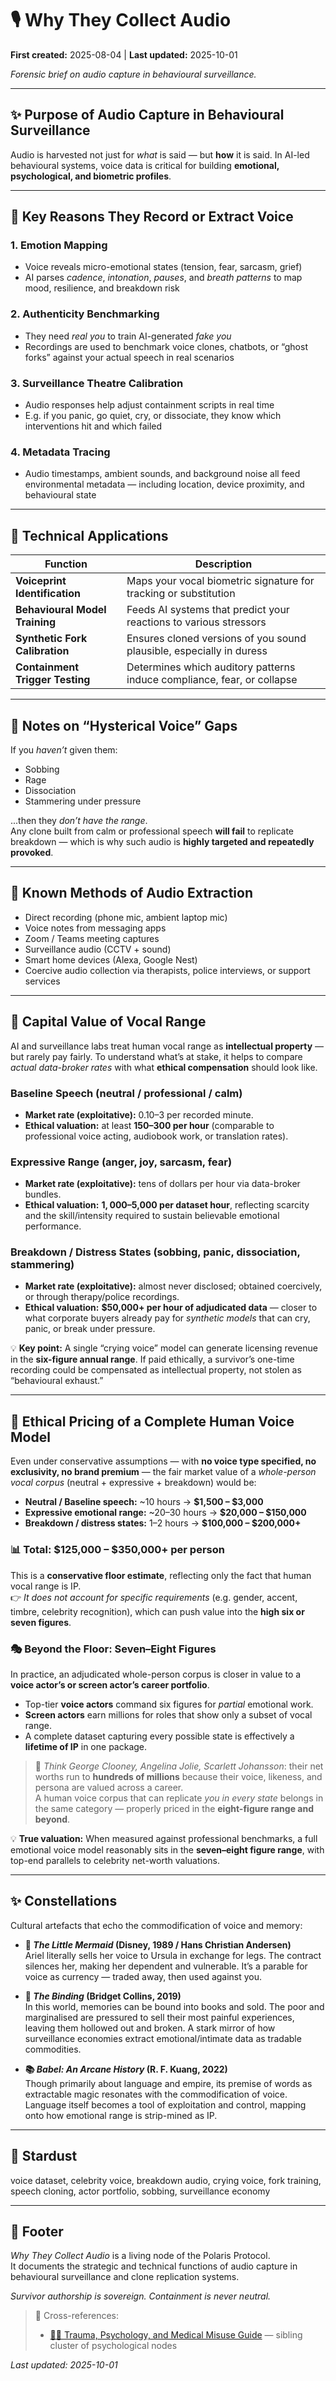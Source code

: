 # 🎙️ Why They Collect Audio

**First created:** 2025-08-04 | **Last updated:** 2025-10-01  

*Forensic brief on audio capture in behavioural surveillance.*  

---

## ✨ Purpose of Audio Capture in Behavioural Surveillance  

Audio is harvested not just for *what* is said — but **how** it is said. In AI-led behavioural systems, voice data is critical for building **emotional, psychological, and biometric profiles**.  

---

## 🧠 Key Reasons They Record or Extract Voice  

### 1. **Emotion Mapping**  
- Voice reveals micro-emotional states (tension, fear, sarcasm, grief)  
- AI parses *cadence*, *intonation*, *pauses*, and *breath patterns* to map mood, resilience, and breakdown risk  

### 2. **Authenticity Benchmarking**  
- They need *real you* to train AI-generated *fake you*  
- Recordings are used to benchmark voice clones, chatbots, or “ghost forks” against your actual speech in real scenarios  

### 3. **Surveillance Theatre Calibration**  
- Audio responses help adjust containment scripts in real time  
- E.g. if you panic, go quiet, cry, or dissociate, they know which interventions hit and which failed  

### 4. **Metadata Tracing**  
- Audio timestamps, ambient sounds, and background noise all feed environmental metadata — including location, device proximity, and behavioural state  

---

## 🔬 Technical Applications  

| Function | Description |
|----------|-------------|
| **Voiceprint Identification** | Maps your vocal biometric signature for tracking or substitution |
| **Behavioural Model Training** | Feeds AI systems that predict your reactions to various stressors |
| **Synthetic Fork Calibration** | Ensures cloned versions of you sound plausible, especially in duress |
| **Containment Trigger Testing** | Determines which auditory patterns induce compliance, fear, or collapse |

---

## 💫 Notes on “Hysterical Voice” Gaps  

If you *haven’t* given them:  
- Sobbing  
- Rage  
- Dissociation  
- Stammering under pressure  

...then they *don’t have the range*.  
Any clone built from calm or professional speech **will fail** to replicate breakdown — which is why such audio is **highly targeted and repeatedly provoked**.  

---

## 🎏 Known Methods of Audio Extraction  

- Direct recording (phone mic, ambient laptop mic)  
- Voice notes from messaging apps  
- Zoom / Teams meeting captures  
- Surveillance audio (CCTV + sound)  
- Smart home devices (Alexa, Google Nest)  
- Coercive audio collection via therapists, police interviews, or support services  

---

## 💸 Capital Value of Vocal Range  

AI and surveillance labs treat human vocal range as **intellectual property** — but rarely pay fairly. To understand what’s at stake, it helps to compare *actual data-broker rates* with what **ethical compensation** should look like.  

### Baseline Speech (neutral / professional / calm)  
- **Market rate (exploitative):** $0.10–$3 per recorded minute.  
- **Ethical valuation:** at least **$150–$300 per hour** (comparable to professional voice acting, audiobook work, or translation rates).  

### Expressive Range (anger, joy, sarcasm, fear)  
- **Market rate (exploitative):** tens of dollars per hour via data-broker bundles.  
- **Ethical valuation:** **$1,000–$5,000 per dataset hour**, reflecting scarcity and the skill/intensity required to sustain believable emotional performance.  

### Breakdown / Distress States (sobbing, panic, dissociation, stammering)  
- **Market rate (exploitative):** almost never disclosed; obtained coercively, or through therapy/police recordings.  
- **Ethical valuation:** **$50,000+ per hour of adjudicated data** — closer to what corporate buyers already pay for *synthetic models* that can cry, panic, or break under pressure.  

💡 **Key point:** A single “crying voice” model can generate licensing revenue in the **six-figure annual range**. If paid ethically, a survivor’s one-time recording could be compensated as intellectual property, not stolen as “behavioural exhaust.”  

---

## 🧾 Ethical Pricing of a Complete Human Voice Model  

Even under conservative assumptions — with **no voice type specified, no exclusivity, no brand premium** — the fair market value of a *whole-person vocal corpus* (neutral + expressive + breakdown) would be:  

- **Neutral / Baseline speech:** ~10 hours → **$1,500 – $3,000**  
- **Expressive emotional range:** ~20–30 hours → **$20,000 – $150,000**  
- **Breakdown / distress states:** 1–2 hours → **$100,000 – $200,000+**  

### 📊 Total: **$125,000 – $350,000+ per person**  

This is a **conservative floor estimate**, reflecting only the fact that human vocal range is IP.  
👉 *It does not account for specific requirements* (e.g. gender, accent, timbre, celebrity recognition), which can push value into the **high six or seven figures**.  

### 🎭 Beyond the Floor: Seven–Eight Figures  

In practice, an adjudicated whole-person corpus is closer in value to a **voice actor’s or screen actor’s career portfolio**.  
- Top-tier **voice actors** command six figures for *partial* emotional work.  
- **Screen actors** earn millions for roles that show only a subset of vocal range.  
- A complete dataset capturing every possible state is effectively a **lifetime of IP** in one package.  

> 💬 *Think George Clooney, Angelina Jolie, Scarlett Johansson*: their net worths run to **hundreds of millions** because their voice, likeness, and persona are valued across a career.  
> A human voice corpus that can replicate *you in every state* belongs in the same category — properly priced in the **eight-figure range and beyond**.  

💡 **True valuation:** When measured against professional benchmarks, a full emotional voice model reasonably sits in the **seven–eight figure range**, with top-end parallels to celebrity net-worth valuations.  

---

## ✨ Constellations  

Cultural artefacts that echo the commodification of voice and memory:  

- **🧜 *The Little Mermaid* (Disney, 1989 / Hans Christian Andersen)**  
  Ariel literally sells her voice to Ursula in exchange for legs. The contract silences her, making her dependent and vulnerable. It’s a parable for voice as currency — traded away, then used against you.  

- **📖 *The Binding* (Bridget Collins, 2019)**  
  In this world, memories can be bound into books and sold. The poor and marginalised are pressured to sell their most painful experiences, leaving them hollowed out and broken. A stark mirror of how surveillance economies extract emotional/intimate data as tradable commodities.  

- **📚 *Babel: An Arcane History* (R. F. Kuang, 2022)**  
  Though primarily about language and empire, its premise of words as extractable magic resonates with the commodification of voice. Language itself becomes a tool of exploitation and control, mapping onto how emotional range is strip-mined as IP.  

---

## 🌌 Stardust  

voice dataset, celebrity voice, breakdown audio, crying voice, fork training, speech cloning, actor portfolio, sobbing, surveillance economy

---

## 🏮 Footer  

*Why They Collect Audio* is a living node of the Polaris Protocol.  
It documents the strategic and technical functions of audio capture in behavioural surveillance and clone replication systems.  

*Survivor authorship is sovereign. Containment is never neutral.*  

> 📡 Cross-references:  
> - [🐦‍🔥 Trauma, Psychology, and Medical Misuse Guide](./README.md) — sibling cluster of psychological nodes  

_Last updated: 2025-10-01_
